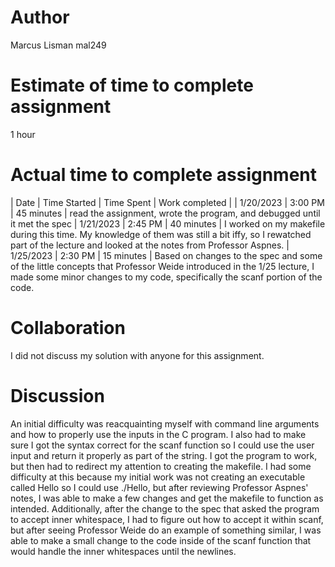 # Author
Marcus Lisman
mal249

# Estimate of time to complete assignment
1 hour

# Actual time to complete assignment
|     Date     | Time Started |     Time Spent |     Work completed   |
|  1/20/2023   |      3:00 PM |     45 minutes |    read the assignment, wrote the program, and debugged until it met the spec
|  1/21/2023   |      2:45 PM |     40 minutes |  I worked on my makefile during this time. My knowledge of them was still a bit iffy, so I rewatched part of the lecture and looked at the notes from Professor Aspnes.
|  1/25/2023   |      2:30 PM |     15 minutes |  Based on changes to the spec and some of the little concepts that Professor Weide introduced in the 1/25 lecture, I made some minor changes to my code, specifically the scanf portion of the code.


# Collaboration
I did not discuss my solution with anyone for this assignment.

# Discussion
An initial difficulty was reacquainting myself with command line arguments and how to properly use the inputs in the C program. I also had to make sure I got the syntax correct for the scanf function so I could use the user input and return it properly as part of the string. I got the program to work, but then had to redirect my attention to creating the makefile. I had some difficulty at this because my initial work was not creating an executable called Hello so I could use ./Hello, but after reviewing Professor Aspnes' notes, I was able to make a few changes and get the makefile to function as intended. Additionally, after the change to the spec that asked the program to accept inner whitespace, I had to figure out how to accept it within scanf, but after seeing Professor Weide do an example of something similar, I was able to make a small change to the code inside of the scanf function that would handle the inner whitespaces until the newlines.
